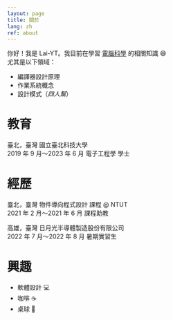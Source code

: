 ```yaml
---
layout: page
title: 關於
lang: zh
ref: about
---
```


你好！我是 Lai-YT。我目前在學習 [電腦科學](https://zh.m.wikipedia.org/zh-tw/%E8%AE%A1%E7%AE%97%E6%9C%BA%E7%A7%91%E5%AD%A6) 的相關知識 :smile: \
尤其是以下領域：

- 編譯器設計原理
- 作業系統概念
- 設計模式（*四人幫*）

# 教育

<span class="time-loc">臺北，臺灣</span>
國立臺北科技大學
<br>
<span class="time-loc">2019 年 9 月～2023 年 6 月</span>
電子工程學 學士

# 經歷

<span class="time-loc">臺北，臺灣</span>
物件導向程式設計 課程 @ NTUT
<br>
<span class="time-loc">2021 年 2 月～2021 年 6 月</span>
課程助教

<span class="time-loc">高雄，臺灣</span>
日月光半導體製造股份有限公司
<br>
<span class="time-loc">2022 年 7 月～2022 年 8 月</span>
暑期實習生

# 興趣

- 軟體設計 :computer:
- 咖啡 :coffee:
- 桌球 :ping_pong:
